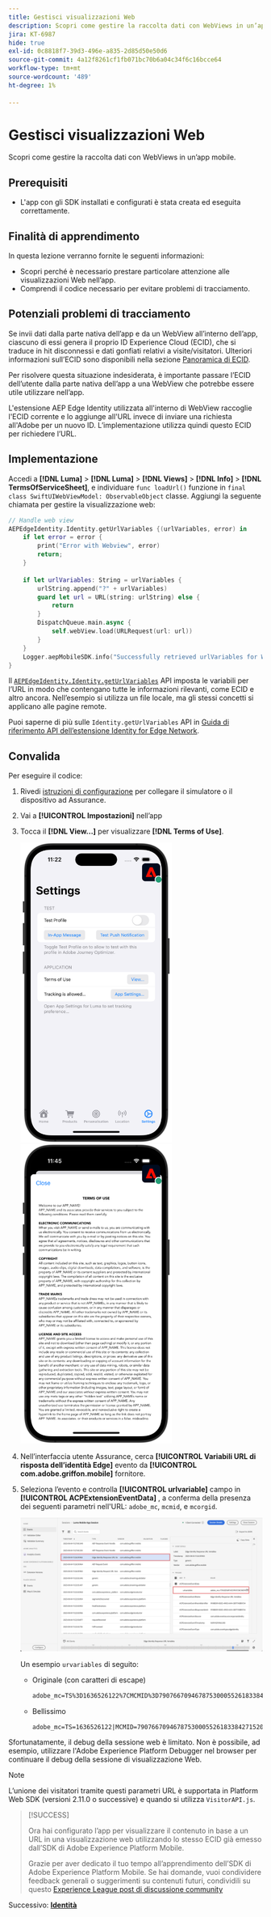 ```yaml
---
title: Gestisci visualizzazioni Web
description: Scopri come gestire la raccolta dati con WebViews in un’app mobile.
jira: KT-6987
hide: true
exl-id: 0c8818f7-39d3-496e-a835-2d85d50e50d6
source-git-commit: 4a12f8261cf1fb071bc70b6a04c34f6c16bcce64
workflow-type: tm+mt
source-wordcount: '489'
ht-degree: 1%

---
```


# Gestisci visualizzazioni Web

Scopri come gestire la raccolta dati con WebViews in un’app mobile.

## Prerequisiti

* L&#39;app con gli SDK installati e configurati è stata creata ed eseguita correttamente.

## Finalità di apprendimento

In questa lezione verranno fornite le seguenti informazioni:

* Scopri perché è necessario prestare particolare attenzione alle visualizzazioni Web nell’app.
* Comprendi il codice necessario per evitare problemi di tracciamento.

## Potenziali problemi di tracciamento

Se invii dati dalla parte nativa dell’app e da un WebView all’interno dell’app, ciascuno di essi genera il proprio ID Experience Cloud (ECID), che si traduce in hit disconnessi e dati gonfiati relativi a visite/visitatori. Ulteriori informazioni sull’ECID sono disponibili nella sezione [Panoramica di ECID](https://experienceleague.adobe.com/docs/experience-platform/identity/ecid.html?lang=en).

Per risolvere questa situazione indesiderata, è importante passare l’ECID dell’utente dalla parte nativa dell’app a una WebView che potrebbe essere utile utilizzare nell’app.

L&#39;estensione AEP Edge Identity utilizzata all&#39;interno di WebView raccoglie l&#39;ECID corrente e lo aggiunge all&#39;URL invece di inviare una richiesta all&#39;Adobe per un nuovo ID. L’implementazione utilizza quindi questo ECID per richiedere l’URL.

## Implementazione

Accedi a **[!DNL Luma]** > **[!DNL Luma]** > **[!DNL Views]** > **[!DNL Info]** > **[!DNL TermsOfServiceSheet]**, e individuare `func loadUrl()` funzione in `final class SwiftUIWebViewModel: ObservableObject` classe. Aggiungi la seguente chiamata per gestire la visualizzazione web:

```swift
// Handle web view
AEPEdgeIdentity.Identity.getUrlVariables {(urlVariables, error) in
    if let error = error {
        print("Error with Webview", error)
        return;
    }
    
    if let urlVariables: String = urlVariables {
        urlString.append("?" + urlVariables)
        guard let url = URL(string: urlString) else {
            return
        }
        DispatchQueue.main.async {
            self.webView.load(URLRequest(url: url))
        }
    }
    Logger.aepMobileSDK.info("Successfully retrieved urlVariables for WebView, final URL: \(urlString)")
}
```

Il [`AEPEdgeIdentity.Identity.getUrlVariables`](https://developer.adobe.com/client-sdks/documentation/identity-for-edge-network/api-reference/#geturlvariables) API imposta le variabili per l’URL in modo che contengano tutte le informazioni rilevanti, come ECID e altro ancora. Nell’esempio si utilizza un file locale, ma gli stessi concetti si applicano alle pagine remote.

Puoi saperne di più sulle `Identity.getUrlVariables` API in [Guida di riferimento API dell’estensione Identity for Edge Network](https://developer.adobe.com/client-sdks/documentation/identity-for-edge-network/api-reference/#geturlvariables).

## Convalida

Per eseguire il codice:

1. Rivedi [istruzioni di configurazione](assurance.md#connecting-to-a-session) per collegare il simulatore o il dispositivo ad Assurance.
1. Vai a **[!UICONTROL Impostazioni]** nell’app
1. Tocca il **[!DNL View...]** per visualizzare **[!DNL Terms of Use]**.

   <img src="./assets/tou1.png" width="300" /> <img src="./assets/tou2.png" width="300" />

1. Nell’interfaccia utente Assurance, cerca **[!UICONTROL Variabili URL di risposta dell’identità Edge]** evento da **[!UICONTROL com.adobe.griffon.mobile]** fornitore.
1. Seleziona l’evento e controlla **[!UICONTROL urlvariable]** campo in **[!UICONTROL ACPExtensionEventData]** , a conferma della presenza dei seguenti parametri nell&#39;URL: `adobe_mc`, `mcmid`, e `mcorgid`.

   ![convalida webview](assets/webview-validation.png)

   Un esempio `urvariables` di seguito:

   * Originale (con caratteri di escape)

     ```html
     adobe_mc=TS%3D1636526122%7CMCMID%3D79076670946787530005526183384271520749%7CMCORGID%3D7ABB3E6A5A7491460A495D61%40AdobeOrg
     ```

   * Bellissimo

     ```html
     adobe_mc=TS=1636526122|MCMID=79076670946787530005526183384271520749|MCORGID=7ABB3E6A5A7491460A495D61@AdobeOrg
     ```

Sfortunatamente, il debug della sessione web è limitato. Non è possibile, ad esempio, utilizzare l&#39;Adobe Experience Platform Debugger nel browser per continuare il debug della sessione di visualizzazione Web.

>[!NOTE]
>
>L’unione dei visitatori tramite questi parametri URL è supportata in Platform Web SDK (versioni 2.11.0 o successive) e quando si utilizza `VisitorAPI.js`.


>[!SUCCESS]
>
>Ora hai configurato l’app per visualizzare il contenuto in base a un URL in una visualizzazione web utilizzando lo stesso ECID già emesso dall’SDK di Adobe Experience Platform Mobile.
>
>Grazie per aver dedicato il tuo tempo all’apprendimento dell’SDK di Adobe Experience Platform Mobile. Se hai domande, vuoi condividere feedback generali o suggerimenti su contenuti futuri, condividili su questo [Experience League post di discussione community](https://experienceleaguecommunities.adobe.com/t5/adobe-experience-platform-data/tutorial-discussion-implement-adobe-experience-cloud-in-mobile/td-p/443796)

Successivo: **[Identità](identity.md)**
